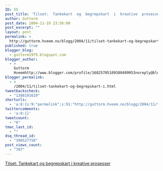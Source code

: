 ```yaml
---
ID: 55
post_title: 'Tilset:  Tankekart  og  begrepskart  i  kreative  prosesser'
author: Guttorm
post_date: 2004-11-19 23:56:00
post_excerpt: ""
layout: post
permalink: >
  http://guttorm.hveem.no/blogg/2004/11/tilset-tankekart-og-begrepskart-i-kreative-prosesser/
published: true
blogger_blog:
  - guttorm1979.blogspot.com
blogger_author:
  - >
    Guttorm
    Hveemhttp://www.blogger.com/profile/16825705109380499953noreply@blogger.com
blogger_permalink:
  - >
    /2004/11/tilset-tankekart-og-begrepskart-i.html
tweetbackscheck:
  - "1308191619"
shorturls:
  - 'a:8:{s:9:"permalink";s:91:"http://guttorm.hveem.no/blogg/2004/11/tilset-tankekart-og-begrepskart-i-kreative-prosesser/";s:7:"tinyurl";s:25:"http://tinyurl.com/bcgl7l";s:4:"isgd";s:17:"http://is.gd/gNt6";s:5:"bitly";s:20:"http://bit.ly/3aPdQM";s:5:"snipr";s:22:"http://snipr.com/airto";s:5:"snurl";s:22:"http://snurl.com/airto";s:7:"snipurl";s:24:"http://snipurl.com/airto";s:4:"trim";s:17:"http://tr.im/bn92";}'
twittercomments:
  - 'a:0:{}'
tweetcount:
  - "0"
tmac_last_id:
  - ""
dsq_thread_id:
  - "390527758"
post_views_count:
  - "707"
---
```

<a href="http://www.apertura.ntnu.no/IKT-babel/sem6-7des2001/Tilset%202001-seminar-print.pdf">Tilset: Tankekart og begrepskart i kreative prosesser</a>